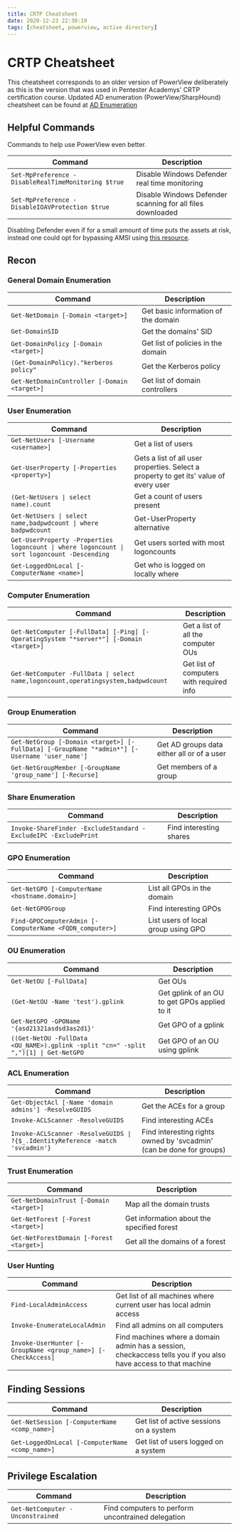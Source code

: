 ```yaml
---
title: CRTP Cheatsheet
date: 2020-12-23 22:30:19
tags: [cheatsheet, powerview, active directory]
---
```


# CRTP Cheatsheet

This cheatsheet corresponds to an older version of PowerView deliberately as this is the version that was used in Pentester Academys' CRTP certification course. Updated AD enumeration (PowerView/SharpHound) cheatsheet can be found at [AD Enumeration](/ad-cheatsheet)

## Helpful Commands

Commands to help use PowerView even better.

| Command | Description |
| ------------- | ------- | 
| `Set-MpPreference -DisableRealTimeMonitoring $true` | Disable Windows Defender real time monitoring |
| `Set-MpPreference -DisableIOAVProtection $true` | Disable Windows Defender scanning for all files downloaded |

Disabling Defender even if for a small amount of time puts the assets at risk, instead one could opt for bypassing AMSI using [this resource](https://amsi.fail/).

## Recon

### General Domain Enumeration

| Command | Description |
| ------- | ----------- |
| `Get-NetDomain [-Domain <target>]` | Get basic information of the domain |
| `Get-DomainSID` | Get the domains' SID |
| `Get-DomainPolicy [-Domain <target>]` | Get list of policies in the domain |
| `(Get-DomainPolicy)."kerberos policy"` | Get the Kerberos policy |
| `Get-NetDomainController [-Domain <target>]` | Get list of domain controllers |

### User Enumeration

| Command | Description |
| ------------- | ------- | 
| `Get-NetUsers [-Username <username>]` | Get a list of users |
| `Get-UserProperty [-Properties <property>]` | Gets a list of all user properties. Select a property to get its' value of every user |
| `(Get-NetUsers \| select name).count` | Get a count of users present |
| `Get-NetUsers \| select name,badpwdcount \| where badpwdcount` | Get-UserProperty alternative |
| `Get-UserProperty -Properties logoncount \| where logoncount \| sort logoncount -Descending` | Get users sorted with most logoncounts |
| `Get-LoggedOnLocal [-ComputerName <name>]` | Get who is logged on locally where |

### Computer Enumeration

| Command | Description |
| ------------- | ------- |
| `Get-NetComputer [-FullData] [-Ping] [-OperatingSystem "*server*"] [-Domain <target>]` | Get a list of all the computer OUs |
| `Get-NetComputer -FullData \| select name,logoncount,operatingsystem,badpwdcount` | Get list of computers with required info |

### Group Enumeration

| Command | Description |
| ------------- | ------- |
| `Get-NetGroup [-Domain <target>] [-FullData] [-GroupName "*admin*"] [-Username 'user_name']` | Get AD groups data either all or of a user |
| `Get-NetGroupMember [-GroupName 'group_name'] [-Recurse]` | Get members of a group |

### Share Enumeration

| Command | Description |
| ------------- | ------- | 
| `Invoke-ShareFinder -ExcludeStandard -ExcludeIPC -ExcludePrint` | Find interesting shares |

### GPO Enumeration
| Command | Description |
| ------------- | ------- | 
| `Get-NetGPO [-ComputerName <hostname.domain>]` | List all GPOs in the domain |
| `Get-NetGPOGroup` | Find interesting GPOs |
| `Find-GPOComputerAdmin [-ComputerName <FQDN_computer>]` | List users of local group using GPO |

### OU Enumeration

| Command | Description |
| ------------- | ------- | 
| `Get-NetOU [-FullData]` | Get OUs |
| `(Get-NetOU -Name 'test').gplink` | Get gplink of an OU to get GPOs applied to it |
| `Get-NetGPO -GPOName '{asd21321asdsd3as2d1}'` | Get GPO of a gplink |
| `((Get-NetOU -FullData <OU_NAME>).gplink -split "cn=" -split ",")[1] \| Get-NetGPO` | Get GPO of an OU using gplink |

### ACL Enumeration

| Command | Description |
| ------------- | ------- | 
| `Get-ObjectAcl [-Name 'domain admins'] -ResolveGUIDS` | Get the ACEs for a group |
| `Invoke-ACLScanner -ResolveGUIDS` | Find interesting ACEs |
| `Invoke-ACLScanner -ResolveGUIDS \| ?{$_.IdentityReference -match 'svcadmin'}` | Find interesting rights owned by 'svcadmin' (can be done for groups) |

### Trust Enumeration

| Command | Description |
| ------------- | ------- | 
| `Get-NetDomainTrust [-Domain <target>]` | Map all the domain trusts |
| `Get-NetForest [-Forest <target>]` | Get information about the specified forest |
| `Get-NetForestDomain [-Forest <target>]` | Get all the domains of a forest |

### User Hunting

| Command | Description |
| ------------- | ------- | 
| `Find-LocalAdminAccess` | Get list of all machines where current user has local admin access |
| `Invoke-EnumerateLocalAdmin` | Find all admins on all computers |
| `Invoke-UserHunter [-GroupName <group_name>] [-CheckAccess]` | Find machines where a domain admin has a session, checkaccess tells you if you also have access to that machine |


## Finding Sessions

| Command | Description |
| ------------- | ------- | 
| `Get-NetSession [-ComputerName <comp_name>]` | Get list of active sessions on a system |
| `Get-LoggedOnLocal [-ComputerName <comp_name>]` | Get list of users logged on a system |


## Privilege Escalation

| Command | Description |
| ------------- | ------- | 
| `Get-NetComputer -Unconstrained` | Find computers to perform uncontrained delegation |
